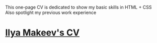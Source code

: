 This one-page CV is dedicated to show my basic skills in HTML + CSS <br>
Also spotlight my previous work experience

# [Ilya Makeev's CV]()
